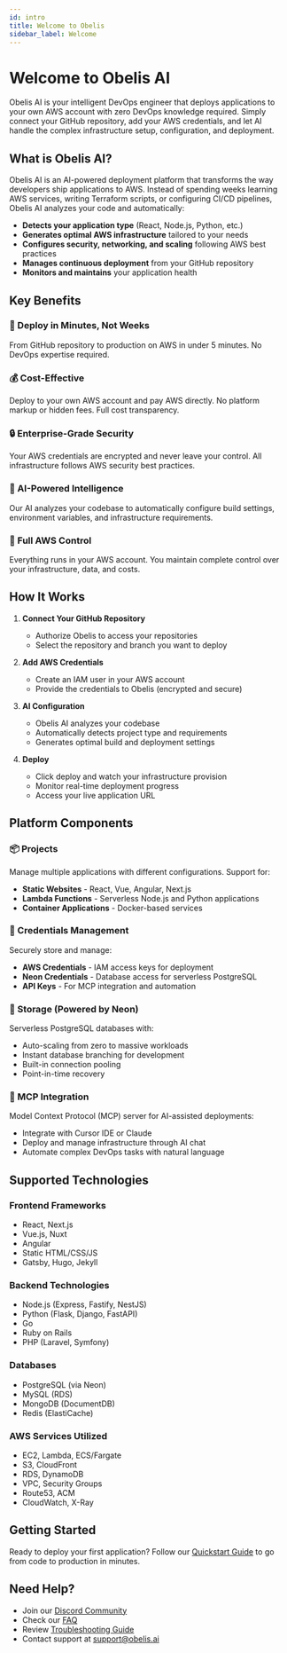 ```yaml
---
id: intro
title: Welcome to Obelis
sidebar_label: Welcome
---
```


# Welcome to Obelis AI

Obelis AI is your intelligent DevOps engineer that deploys applications to your own AWS account with zero DevOps knowledge required. Simply connect your GitHub repository, add your AWS credentials, and let AI handle the complex infrastructure setup, configuration, and deployment.

## What is Obelis AI?

Obelis AI is an AI-powered deployment platform that transforms the way developers ship applications to AWS. Instead of spending weeks learning AWS services, writing Terraform scripts, or configuring CI/CD pipelines, Obelis AI analyzes your code and automatically:

- **Detects your application type** (React, Node.js, Python, etc.)
- **Generates optimal AWS infrastructure** tailored to your needs
- **Configures security, networking, and scaling** following AWS best practices
- **Manages continuous deployment** from your GitHub repository
- **Monitors and maintains** your application health

## Key Benefits

### 🚀 Deploy in Minutes, Not Weeks
From GitHub repository to production on AWS in under 5 minutes. No DevOps expertise required.

### 💰 Cost-Effective
Deploy to your own AWS account and pay AWS directly. No platform markup or hidden fees. Full cost transparency.

### 🔒 Enterprise-Grade Security
Your AWS credentials are encrypted and never leave your control. All infrastructure follows AWS security best practices.

### 🤖 AI-Powered Intelligence
Our AI analyzes your codebase to automatically configure build settings, environment variables, and infrastructure requirements.

### 🎯 Full AWS Control
Everything runs in your AWS account. You maintain complete control over your infrastructure, data, and costs.

## How It Works

1. **Connect Your GitHub Repository**
   - Authorize Obelis to access your repositories
   - Select the repository and branch you want to deploy

2. **Add AWS Credentials**
   - Create an IAM user in your AWS account
   - Provide the credentials to Obelis (encrypted and secure)

3. **AI Configuration**
   - Obelis AI analyzes your codebase
   - Automatically detects project type and requirements
   - Generates optimal build and deployment settings

4. **Deploy**
   - Click deploy and watch your infrastructure provision
   - Monitor real-time deployment progress
   - Access your live application URL

## Platform Components

### 📦 Projects
Manage multiple applications with different configurations. Support for:
- **Static Websites** - React, Vue, Angular, Next.js
- **Lambda Functions** - Serverless Node.js and Python applications  
- **Container Applications** - Docker-based services

### 🔐 Credentials Management
Securely store and manage:
- **AWS Credentials** - IAM access keys for deployment
- **Neon Credentials** - Database access for serverless PostgreSQL
- **API Keys** - For MCP integration and automation

### 💾 Storage (Powered by Neon)
Serverless PostgreSQL databases with:
- Auto-scaling from zero to massive workloads
- Instant database branching for development
- Built-in connection pooling
- Point-in-time recovery

### 🤖 MCP Integration
Model Context Protocol (MCP) server for AI-assisted deployments:
- Integrate with Cursor IDE or Claude
- Deploy and manage infrastructure through AI chat
- Automate complex DevOps tasks with natural language

## Supported Technologies

### Frontend Frameworks
- React, Next.js
- Vue.js, Nuxt
- Angular
- Static HTML/CSS/JS
- Gatsby, Hugo, Jekyll

### Backend Technologies
- Node.js (Express, Fastify, NestJS)
- Python (Flask, Django, FastAPI)
- Go
- Ruby on Rails
- PHP (Laravel, Symfony)

### Databases
- PostgreSQL (via Neon)
- MySQL (RDS)
- MongoDB (DocumentDB)
- Redis (ElastiCache)

### AWS Services Utilized
- EC2, Lambda, ECS/Fargate
- S3, CloudFront
- RDS, DynamoDB
- VPC, Security Groups
- Route53, ACM
- CloudWatch, X-Ray

## Getting Started

Ready to deploy your first application? Follow our [Quickstart Guide](/docs/quickstart) to go from code to production in minutes.

## Need Help?

- Join our [Discord Community](https://discord.gg/VAeT5Q3hbc)
- Check our [FAQ](/docs/faq)
- Review [Troubleshooting Guide](/docs/troubleshooting)
- Contact support at support@obelis.ai